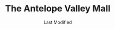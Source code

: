 ---
layout: location-page
date: Last Modified
description: "Local COVID-19 testing is available at The Antelope Valley Mall in Palmdale, California, USA."
permalink: "locations/california/palmdale/the-antelope-valley-mall/"
tags:
  - locations
  - california
title: The Antelope Valley Mall
uniqueName: the-antelope-valley-mall
state: California
stateAbbr: CA
hood: "Palmdale"
address: "1233 Rancho Vista Blvd"
city: "Palmdale"
zip: "93551"
zipsNearby: "90201 90202 90270 90209 90210 90211 90212 90213 90220 90221 90222 90223 90224 90230 90231 90232 90233 90239 90240 90241 90242 90245 90247 90248 90249 90250 90251 90255 90301 90302 90303 90304 90305 90306 90307 90308 90309 90310 90311 90312 90260 90261 90001 90002 90003 90004 90005 90006 90007 90008 90009 90010 90011 90012 90013 90014 90015 90016 90017 90018 90019 90020 90021 90022 90023 90024 90025 90026 90027 90028 90029 90030 90031 90032 90033 90034 90035 90036 90037 90038 90039 90040 90041 90042 90043 90044 90045 90046 90047 90048 90049 90050 90051 90052 90053 90054 90055 90056 90057 90058 90059 90060 90061 90062 90063 90064 90065 90066 90067 90068 90069 90070 90071 90072 90073 90074 90075 90076 90077 90078 90079 90080 90081 90082 90083 90084 90086 90087 90088 90089 90090 90091 90093 90094 90095 90096 90099 90101 90103 90189 90262 90263 90264 90265 90266 90267 90272 90274 90275 90254 90277 90278 90401 90402 90403 90404 90405 90406 90407 90408 90409 90410 90411 90280 90290 90291 90292 90293 90294 90295 90296 93510 91301 91376 91377 91001 91003 91006 91007 91066 91077 93203 93307 93313 93516 93596 91501 91502 91503 91504 91505 91506 91507 91508 91510 91521 91522 91523 91526 93518 93010 93011 93012 91303 91304 91305 91306 91307 91308 91309 91396 91311 91313 91008 91009 91010 93220 93523 93524 93015 93016 93222 93225 91201 91202 91203 91204 91205 91206 91207 91208 91209 91210 91214 91221 91222 91224 91225 91226 93554 93531 91011 91012 91023 93532 93241 93534 93535 93536 93539 93584 93586 93243 93543 93544 93252 93501 93502 93504 93505 93519 91016 91017 91020 91021 93020 93021 91601 91602 91603 91604 91605 91606 91607 91608 91609 91610 91611 91612 91614 91615 91616 91617 91618 91324 91325 91326 91327 91328 91329 91330 93022 93023 93024 93030 93031 93032 93033 93034 93035 93036 91331 91333 91334 93550 93551 93552 93590 93591 93599 91101 91102 91103 91104 91105 91106 91107 91108 91109 91110 91114 91115 91116 91117 91118 91121 91123 91124 91125 91126 91129 91182 91184 91185 91188 91189 91199 93553 93563 93040 93041 93042 93043 93044 91335 91337 93560 91340 91341 91342 91343 91344 91345 91346 91392 91393 91394 91395 91310 91321 91322 91350 91351 91354 91355 91380 91381 91382 91383 91384 91385 91386 91387 91390 93060 93061 91024 91025 93062 93063 93064 93065 93094 93099 93066 91030 91031 91040 91041 91352 91353 91356 91357 93561 93581 91319 91320 91358 91359 91360 91361 91362 91042 91043 91316 91401 91402 91403 91404 91405 91406 91407 91408 91409 91410 91411 91412 91413 91416 91423 91426 91436 91470 91482 91495 91496 91499 93003 93004 93005 93007 93009 91046 93283 91302 91364 91365 91367 91371 91372 92301 92322 92325 92331 92334 92335 92336 92337 92342 92340 92344 92345 92358 92368 92329 92371 92372 92376 92377 92402 92407 92427 92392 92393 92394 92395 92397 91714 91715 91716 91801 91802 91803 91804 91896 91899 92801 92802 92803 92804 92805 92806 92807 92808 92809 92812 92814 92815 92816 92817 92825 92850 92899 90701 90702 90703 92811 91702 91706 90706 90707 92821 92822 92823 90620 90621 90622 90623 90624 91708 91710 91709 91711 92880 91722 91723 91724 90630 91731 91732 91733 91734 91735 92831 92832 92833 92834 92835 92836 92837 92838 92840 92841 92842 92844 92845 92846 91740 91741 91743 90710 90631 90632 90633 90711 90712 90713 90714 90715 90716 90637 90638 90639 91744 91745 91746 91747 91748 91749 91750 90717 90745 90746 90747 90749 90755 90801 90802 90803 90804 90805 90806 90807 90808 90809 90810 90813 90814 90815 90822 90831 90832 90833 90834 90835 90840 90842 90844 90846 90847 90848 90853 90895 90899 90720 90721 91752 91763 90640 91754 91755 91756 91759 92860 90650 90651 90652 91758 91761 91762 91764 92857 92861 92863 92864 92865 92867 92868 90723 90660 90661 90662 92870 92871 91765 91766 91767 91768 91769 91701 91729 91730 91737 91739 91770 91771 91772 91773 91775 91776 91778 90731 90732 90734 90670 90671 90740 90680 91780 90501 90502 90503 90504 90505 90506 90507 90508 90509 90510 91784 91785 91786 91788 91789 91795 91790 91791 91792 91793 92684 92685 90601 90602 90603 90604 90605 90606 90607 90608 90609 90610 90744 90748 92885 92886 92887 90102 90313 90397 90398 90612 90659 90845 90888 91131 91191 91363 91388 91399 91497 91797 91798 91799 91841 93093 93382" 
mapUrl: "http://maps.apple.com/?q=The+Antelope+Valley+Mall&address=1233+Rancho+Vista+Blvd,Palmdale,California,93551"
locationType: Drive-thru
phone: ""
website: "https://corona-virus.la/"
onlineBooking: true
closed: undefined
closedUpdate: June 30th, 2020
notes: "By appointment only."
days: Contact for hours of operation.
ctaMessage: Schedule a test
ctaUrl: "https://corona-virus.la/"
---